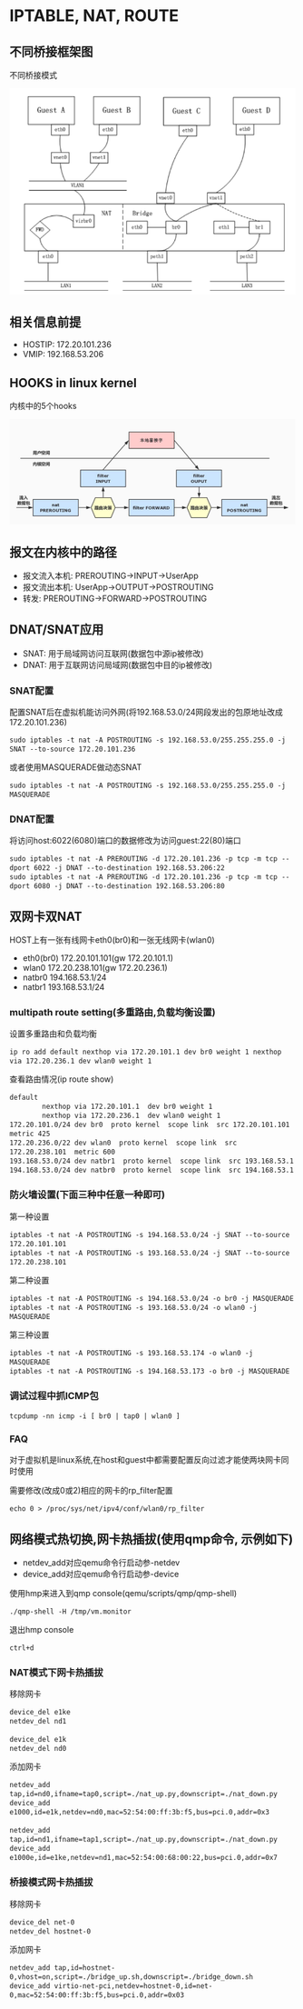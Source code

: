 # IPTABLE, NAT, ROUTE

## 不同桥接框架图

不同桥接模式

![bridge](./bridges.png)

## 相关信息前提

- HOSTIP: 172.20.101.236
- VMIP: 192.168.53.206

## HOOKS in linux kernel

内核中的5个hooks

![hooks](./hooks.png)

## 报文在内核中的路径

- 报文流入本机: PREROUTING->INPUT->UserApp
- 报文流出本机: UserApp->OUTPUT->POSTROUTING
- 转发: PREROUTING->FORWARD->POSTROUTING

## DNAT/SNAT应用

- SNAT: 用于局域网访问互联网(数据包中源ip被修改)
- DNAT: 用于互联网访问局域网(数据包中目的ip被修改)

### SNAT配置

配置SNAT后在虚拟机能访问外网(将192.168.53.0/24网段发出的包原地址改成172.20.101.236)

	sudo iptables -t nat -A POSTROUTING -s 192.168.53.0/255.255.255.0 -j SNAT --to-source 172.20.101.236

或者使用MASQUERADE做动态SNAT

	sudo iptables -t nat -A POSTROUTING -s 192.168.53.0/255.255.255.0 -j MASQUERADE

### DNAT配置

将访问host:6022(6080)端口的数据修改为访问guest:22(80)端口

	sudo iptables -t nat -A PREROUTING -d 172.20.101.236 -p tcp -m tcp --dport 6022 -j DNAT --to-destination 192.168.53.206:22
	sudo iptables -t nat -A PREROUTING -d 172.20.101.236 -p tcp -m tcp --dport 6080 -j DNAT --to-destination 192.168.53.206:80

## 双网卡双NAT

HOST上有一张有线网卡eth0(br0)和一张无线网卡(wlan0)

- eth0(br0) 		172.20.101.101(gw 172.20.101.1)
- wlan0				172.20.238.101(gw 172.20.236.1)
- natbr0           	194.168.53.1/24
- natbr1           	193.168.53.1/24

### multipath route setting(多重路由,负载均衡设置)

设置多重路由和负载均衡

	ip ro add default nexthop via 172.20.101.1 dev br0 weight 1 nexthop via 172.20.236.1 dev wlan0 weight 1

查看路由情况(ip route show)

	default
			nexthop via 172.20.101.1  dev br0 weight 1
			nexthop via 172.20.236.1  dev wlan0 weight 1
	172.20.101.0/24 dev br0  proto kernel  scope link  src 172.20.101.101  metric 425
	172.20.236.0/22 dev wlan0  proto kernel  scope link  src 172.20.238.101  metric 600
	193.168.53.0/24 dev natbr1  proto kernel  scope link  src 193.168.53.1
	194.168.53.0/24 dev natbr0  proto kernel  scope link  src 194.168.53.1

### 防火墙设置(下面三种中任意一种即可)

第一种设置

	iptables -t nat -A POSTROUTING -s 194.168.53.0/24 -j SNAT --to-source 172.20.101.101
	iptables -t nat -A POSTROUTING -s 193.168.53.0/24 -j SNAT --to-source 172.20.238.101

第二种设置

	iptables -t nat -A POSTROUTING -s 194.168.53.0/24 -o br0 -j MASQUERADE
	iptables -t nat -A POSTROUTING -s 193.168.53.0/24 -o wlan0 -j MASQUERADE

第三种设置

	iptables -t nat -A POSTROUTING -s 193.168.53.174 -o wlan0 -j MASQUERADE
	iptables -t nat -A POSTROUTING -s 194.168.53.173 -o br0 -j MASQUERADE

### 调试过程中抓ICMP包

	tcpdump -nn icmp -i [ br0 | tap0 | wlan0 ]

### FAQ

对于虚拟机是linux系统,在host和guest中都需要配置反向过滤才能使两块网卡同时使用

需要修改(改成0或2)相应的网卡的rp_filter配置

	echo 0 > /proc/sys/net/ipv4/conf/wlan0/rp_filter

## 网络模式热切换,网卡热插拔(使用qmp命令, 示例如下)

- netdev_add对应qemu命令行启动参-netdev
- device_add对应qemu命令行启动参-device

使用hmp来进入到qmp console(qemu/scripts/qmp/qmp-shell)

	./qmp-shell -H /tmp/vm.monitor

退出hmp console

	ctrl+d

### NAT模式下网卡热插拔

移除网卡

	device_del e1ke
	netdev_del nd1

	device_del e1k
	netdev_del nd0

添加网卡

	netdev_add tap,id=nd0,ifname=tap0,script=./nat_up.py,downscript=./nat_down.py
	device_add e1000,id=e1k,netdev=nd0,mac=52:54:00:ff:3b:f5,bus=pci.0,addr=0x3

	netdev_add tap,id=nd1,ifname=tap1,script=./nat_up.py,downscript=./nat_down.py
	device_add e1000e,id=e1ke,netdev=nd1,mac=52:54:00:68:00:22,bus=pci.0,addr=0x7

### 桥接模式网卡热插拔

移除网卡

	device_del net-0
	netdev_del hostnet-0

添加网卡

	netdev_add tap,id=hostnet-0,vhost=on,script=./bridge_up.sh,downscript=./bridge_down.sh
	device_add virtio-net-pci,netdev=hostnet-0,id=net-0,mac=52:54:00:ff:3b:f5,bus=pci.0,addr=0x03
